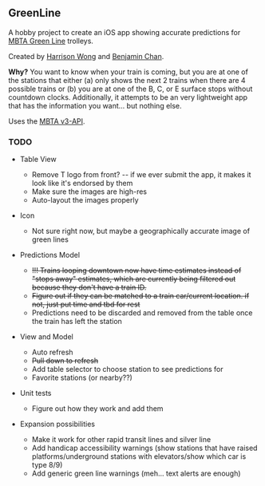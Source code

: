 ## GreenLine

A hobby project to create an iOS app showing accurate predictions for [MBTA Green Line](https://en.wikipedia.org/wiki/Green_Line_(MBTA)) trolleys.

Created by [Harrison Wong](https://github.com/harrisonjwong) and [Benjamin Chan](https://github.com/bchan1298).

**Why?** You want to know when your train is coming, but you are at one of the stations that either (a) only shows the next 2 trains when there are 4 possible trains or (b) you are at one of the B, C, or E surface stops without countdown clocks.
Additionally, it attempts to be an very lightweight app that has the information you want... but nothing else.

Uses the [MBTA v3-API](https://mbta.com/developers/v3-api).

### TODO

* Table View
  * Remove T logo from front? -- if we ever submit the app, it makes it look like it's endorsed by them
  * Make sure the images are high-res
  * Auto-layout the images properly
 
* Icon
  * Not sure right now, but maybe a geographically accurate image of green lines
 
* Predictions Model
  * ~~!!! Trains looping downtown now have time estimates instead of "stops away" estimates, which are currently being filtered out because they don't have a train ID.~~
  * ~~Figure out if they can be matched to a train car/current location. if not, just put time and tbd for rest~~
  * Predictions need to be discarded and removed from the table once the train has left the station

* View and Model
  * Auto refresh
  * ~~Pull down to refresh~~
  * Add table selector to choose station to see predictions for
  * Favorite stations (or nearby??)

* Unit tests
  * Figure out how they work and add them
  
* Expansion possibilities
  * Make it work for other rapid transit lines and silver line
  * Add handicap accessibility warnings (show stations that have raised platforms/underground stations with elevators/show which car is type 8/9)
  * Add generic green line warnings (meh... text alerts are enough)
